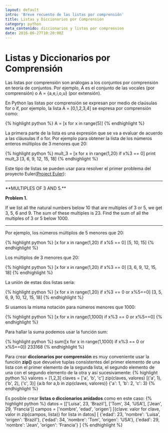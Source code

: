 ```yaml
---
layout: default
intro: 'Breve recuento de las listas por comprensión'
title: Listas y Diccionarios por Comprensión
category: python
meta_contenido: diccionarios y listas por comprension
date: 2016-06-27T10:20:00Z
---
```


<h1 class="centrar-titulo-blog">Listas y Diccionarios por Comprensión</h1>

Las listas por comprensión son análogas a los conjuntos por comprensión en teoría de conjuntos. Por ejemplo, A es el conjunto de las vocales (por comprensión) o A = {a,e,i,o,u} (por extensión).

En Python las listas por comprensión se expresan por medio de claúsulas for o if, por ejemplo, la lista A = [0,1,2,3,4] se expresa por comprensión como:

{% highlight python %}
A = [x for x in range(5)]
{% endhighlight %}

La primera parte de la lista es una expresión que se va a evaluar de acuerdo a las cláusulas if o for. 
Por ejemplo para obtener la lista de los números enteros múltiplos de 3 menores que 20:

{% highlight python %}
mult_3 = [x for x in range(1,20) if x%3 == 0]
print mult_3
[3, 6, 9, 12, 15, 18]
{% endhighlight %}

Este tipo de listas se pueden usar para resolver el primer problema del 
proyecto Euler(<a href="https://projecteuler.net/" target="_blank">Project Euler</a>):
<hr>
**MULTIPLES OF 3 AND 5.**

**Problem 1.**

If we list all the natural numbers below 10 that are multiples of 3 or 5, we get 3, 5, 6 and 9. The sum of these multiples is 23.
Find the sum of all the multiples of 3 or 5 below 1000.
<hr>

Por ejemplo, los números múltiplos de 5 menores que 20:

{% highlight python %}
[x for x in range(1,20) if x%5 == 0]
[5, 10, 15]
{% endhighlight %}

Los múltiplos de 3 menores que 20:

{% highlight python %}
[x for x in range(1,20) if x%3 == 0]
[3, 6, 9, 12, 15, 18]
{% endhighlight %}

La unión de estas dos listas sería:

{% highlight python %}
[x for x in range(1,20) if x%3 == 0 or x%5==0]
[3, 5, 6, 9, 10, 12, 15, 18]
{% endhighlight %}

Si usamos la misma notación para números menores que 1000:

{% highlight python %}
[x for x in range(1,1000) if x%3 == 0 or x%5==0]
{% endhighlight %}

Para hallar la suma podemos usar la función sum:

{% highlight python %}
sum([x for x in range(1,1000) if x%3 == 0 or x%5==0])
233168
{% endhighlight %}

Para crear **diccionarios por comprensión** es muy conveniente usar la función **zip()** que devuelve tuplas consistentes
del primer elemento de una lista con el primer elemento de la segunda lista, el segundo elemento de una con el
segundo elemento de la otra y así sucesivamente:
{% highlight python %}
valores = [1,2,3]
claves = ['a', 'b', 'c']
zip(claves, valores)
[('a', 1), ('b', 2), ('c', 3)]
{a:b for a,b in zip(claves, valores)}
{'a': 1, 'b': 2, 'c': 3}
{% endhighlight %}

Es posible crear **listas o diccionarios anidados** como en este caso:
{% highlight python %}
datos = [['Luisa', 23, 'Brazil'], ['Tom', 34, 'USA'], ['Jean', 29, 'Francia']]
campos = ['nombre', 'edad', 'origen']
[{clave: valor for clave, valor in zip(campos, lista)} for lista in datos]
[
    {'edad': 23, 'nombre': 'Luisa', 'origen': 'Brazil'},
    {'edad': 34, 'nombre': 'Tom', 'origen': 'USA'},
    {'edad': 29, 'nombre': 'Jean', 'origen': 'Francia'}
]
{% endhighlight %}